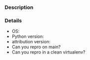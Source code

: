 ### Description



### Details

* OS:
* Python version:
* attribution version:
* Can you repro on main?
* Can you repro in a clean virtualenv?
